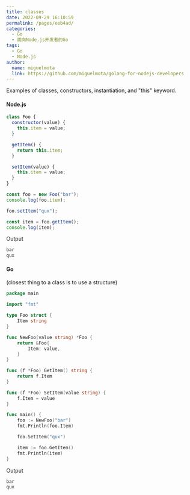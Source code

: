 ```yaml
---
title: classes
date: 2022-09-29 16:10:59
permalink: /pages/eeb4ad/
categories:
  - Go
  - 面向Node.js开发者的Go
tags:
  - Go
  - Node.js
author:
  name: miguelmota
  link: https://github.com/miguelmota/golang-for-nodejs-developers
---
```


Examples of classes, constructors, instantiation, and "this" keyword.

#### Node.js

```js
class Foo {
  constructor(value) {
    this.item = value;
  }

  getItem() {
    return this.item;
  }

  setItem(value) {
    this.item = value;
  }
}

const foo = new Foo("bar");
console.log(foo.item);

foo.setItem("qux");

const item = foo.getItem();
console.log(item);
```

Output

```bash
bar
qux
```

#### Go

(closest thing to a class is to use a structure)

```go
package main

import "fmt"

type Foo struct {
	Item string
}

func NewFoo(value string) *Foo {
	return &Foo{
		Item: value,
	}
}

func (f *Foo) GetItem() string {
	return f.Item
}

func (f *Foo) SetItem(value string) {
	f.Item = value
}

func main() {
	foo := NewFoo("bar")
	fmt.Println(foo.Item)

	foo.SetItem("qux")

	item := foo.GetItem()
	fmt.Println(item)
}
```

Output

```bash
bar
qux
```
